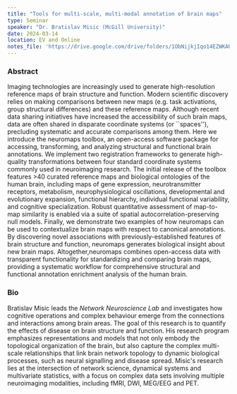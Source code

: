 ```yaml
---
title: "Tools for multi-scale, multi-modal annotation of brain maps"
type: Seminar
speaker: "Dr. Bratislav Misic (McGill University)"
date: 2024-03-14
location: EV and Online
notes_file: 'https://drive.google.com/drive/folders/1ObNijkjIqo14EZWKAO5Nvko7j6d61gt4?usp=drive_link'
---
```



### Abstract

Imaging technologies are increasingly used to generate high-resolution reference maps of brain structure and function. Modern scientific discovery relies on making comparisons between new maps (e.g. task activations, group structural differences) and these reference maps.  Although recent data sharing initiatives have increased the accessibility of such brain maps, data are often shared in disparate coordinate systems (or ``spaces''), precluding systematic and accurate comparisons among them. Here we introduce the neuromaps toolbox, an open-access software package for accessing, transforming, and analyzing structural and functional brain annotations. We implement two registration frameworks to generate high-quality transformations between four standard coordinate systems commonly used in neuroimaging research. The initial release of the toolbox features >40 curated reference maps and biological ontologies of the human brain, including maps of gene expression, neurotransmitter receptors, metabolism, neurophysiological oscillations, developmental and evolutionary expansion, functional hierarchy, individual functional variability, and cognitive specialization. Robust quantitative assessment of map-to-map similarity is enabled via a suite of spatial autocorrelation-preserving null models. Finally, we demonstrate two examples of how neuromaps can be used to contextualize brain maps with respect to canonical annotations. By discovering novel associations with previously-established features of brain structure and function, neuromaps generates biological insight about new brain maps. Altogether,neuromaps combines open-access data with transparent functionality for standardizing and comparing brain maps, providing a systematic workflow for comprehensive structural and functional annotation enrichment analysis of the human brain.

### Bio

Bratislav Misic leads the *Network Neuroscience Lab* and investigates how cognitive operations and complex behaviour emerge from the connections and interactions among brain areas. The goal of this research is to quantify the effects of disease on brain structure and function. His research program emphasizes representations and models that not only embody the topological organization of the brain, but also capture the complex multi-scale relationships that link brain network topology to dynamic biological processes, such as neural signalling and disease spread. Misic's research lies at the intersection of network science, dynamical systems and multivariate statistics, with a focus on complex data sets involving multiple neuroimaging modalities, including fMRI, DWI, MEG/EEG and PET.